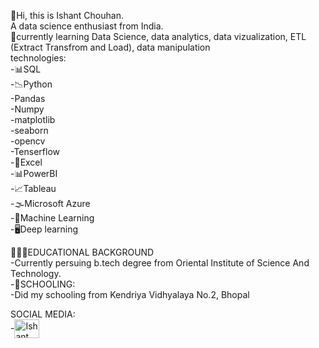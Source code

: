 👋Hi, this is Ishant Chouhan.<br>
A data science enthusiast from India.
<br>
🔴currently learning Data Science, data analytics, data vizualization, ETL (Extract Transfrom and Load), data manipulation
<br>
technologies:<br>
-📊SQL<br>
-📉Python<br>
   -Pandas<br>
   -Numpy<br>
   -matplotlib<br>
   -seaborn<br>
   -opencv<br>
 -Tenserflow<br>
-📝Excel<br>
-📊PowerBI<br>
-📈Tableau<br>
-🌫️Microsoft Azure<br>
-🤖Machine Learning<br>
-🖥️Deep learning<br>


🏫🧑‍🎓EDUCATIONAL BACKGROUND<br>
-Currently persuing b.tech degree from Oriental Institute of Science And Technology.<br>
-🏫SCHOOLING:<br>
   -Did my schooling from Kendriya Vidhyalaya No.2, Bhopal<br>

SOCIAL MEDIA:<br>
-<a href="https://www.linkedin.com/in/ishant-chouhan-30b07928a" target="blank"><img align="center" src="https://img.shields.io/badge/LinkedIn-0077B5?style=for-the-badge&logo=linkedin&logoColor=white" alt="Ishant Chouhan" height="30" width="40"/><a>
